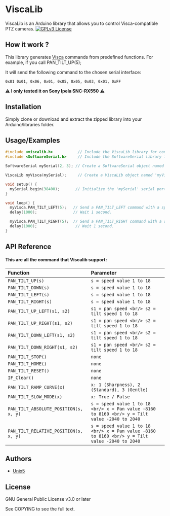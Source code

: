 
# ViscaLib

ViscaLib is an Arduino library that allows you to control Visca-compatible PTZ cameras.
[![GPLv3 License](https://img.shields.io/badge/License-GPL%20v3-yellow.svg)](https://opensource.org/licenses/)


## How it work ?

This library generates [Visca](https://en.wikipedia.org/wiki/VISCA_Protocol) commands from predefined functions. For example, if you call PAN_TILT_UP(5);

It will send the following command to the chosen serial interface:

```
0x81 0x01, 0x06, 0x01, 0x05, 0x05, 0x03, 0x01, 0xFF
```

⚠️ **I only tested it on Sony Ipela SNC-RX550** ⚠️

## Installation

Simply clone or download and extract the zipped library into your Arduino/libraries folder.
## Usage/Examples

```c++
#include <viscalib.h>           // Include the ViscaLib library for controlling VISCA-compatible devices.
#include <SoftwareSerial.h>     // Include the SoftwareSerial library for creating a software serial port.

SoftwareSerial mySerial(2, 3); // Create a SoftwareSerial object named 'mySerial' using pins 2 (TX) and 3 (RX).

ViscaLib myVisca(mySerial);     // Create a ViscaLib object named 'myVisca' using the 'mySerial' serial port.

void setup() {
  mySerial.begin(38400);       // Initialize the 'mySerial' serial port at a baud rate of 38400 (adjust to match your camera's serial port speed).
}

void loop() {
  myVisca.PAN_TILT_LEFT(5);   // Send a PAN_TILT_LEFT command with a speed of 5 (adjust speed as needed).
  delay(1000);                // Wait 1 second.

  myVisca.PAN_TILT_RIGHT(5);  // Send a PAN_TILT_RIGHT command with a speed of 5 (adjust speed as needed).
  delay(1000);                 // Wait 1 second.
}
```

## API Reference

#### This are all the command that Viscalib support:


| Function | Parameter |
| :-------- | :------- |
| `PAN_TILT_UP(s)` | `s = speed value 1 to 18` | 
| `PAN_TILT_DOWN(s)` | `s = speed value 1 to 18` | 
| `PAN_TILT_LEFT(s)` | `s = speed value 1 to 18` | 
| `PAN_TILT_RIGHT(s)` | `s = speed value 1 to 18` | 
| `PAN_TILT_UP_LEFT(s1, s2)` | `s1 = pan speed <br/> s2 = tilt speed 1 to 18` |
| `PAN_TILT_UP_RIGHT(s1, s2)` | `s1 = pan speed <br/> s2 = tilt speed 1 to 18` |
| `PAN_TILT_DOWN_LEFT(s1, s2)` | `s1 = pan speed <br/> s2 = tilt speed 1 to 18` |
| `PAN_TILT_DOWN_RIGHT(s1, s2)` | `s1 = pan speed <br/> s2 = tilt speed 1 to 18` |
| `PAN_TILT_STOP()` | `none` |
| `PAN_TILT_HOME()` | `none` |
| `PAN_TILT_RESET()` | `none` |
| `IF_Clear()` | `none` |
| `PAN_TILT_RAMP_CURVE(x)` | `x: 1 (Sharpness), 2 (Standard), 3 (Gentle)` |
| `PAN_TILT_SLOW_MODE(x)` | `x: True / False` |
| `PAN_TILT_ABSOLUTE_POSITION(s, x, y)` | `s = speed value 1 to 18 <br/> x = Pan value -8160 to 8160 <br/> y = Tilt value -2040 to 2040` |
| `PAN_TILT_RELATIVE_POSITION(s, x, y)` | `s = speed value 1 to 18 <br/> x = Pan value -8160 to 8160 <br/> y = Tilt value -2040 to 2040` |

## Authors

- [Unix5](https://unix5.net)


## License

GNU General Public License v3.0 or later

See COPYING to see the full text.